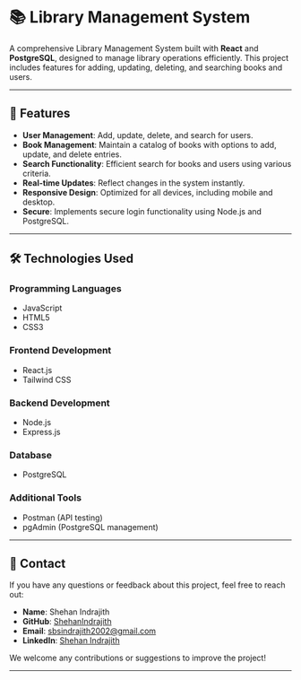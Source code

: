 # 📚 Library Management System

A comprehensive Library Management System built with **React** and **PostgreSQL**, designed to manage library operations efficiently. This project includes features for adding, updating, deleting, and searching books and users.

---

## 🚀 Features

- **User Management**: Add, update, delete, and search for users.
- **Book Management**: Maintain a catalog of books with options to add, update, and delete entries.
- **Search Functionality**: Efficient search for books and users using various criteria.
- **Real-time Updates**: Reflect changes in the system instantly.
- **Responsive Design**: Optimized for all devices, including mobile and desktop.
- **Secure**: Implements secure login functionality using Node.js and PostgreSQL.

---

## 🛠️ Technologies Used

### Programming Languages
- JavaScript
- HTML5
- CSS3

### Frontend Development
- React.js
- Tailwind CSS

### Backend Development
- Node.js
- Express.js

### Database
- PostgreSQL

### Additional Tools
- Postman (API testing)
- pgAdmin (PostgreSQL management)

---
## 📧 Contact

If you have any questions or feedback about this project, feel free to reach out:

- **Name**: Shehan Indrajith  
- **GitHub**: [ShehanIndrajith](https://github.com/ShehanIndrajith)  
- **Email**: [sbsindrajith2002@gmail.com](mailto:sbsindrajith2002@gmail.com)  
- **LinkedIn**: [Shehan Indrajith](https://www.linkedin.com/in/shehan-indrajith-47b512216/)  

We welcome any contributions or suggestions to improve the project!

---
